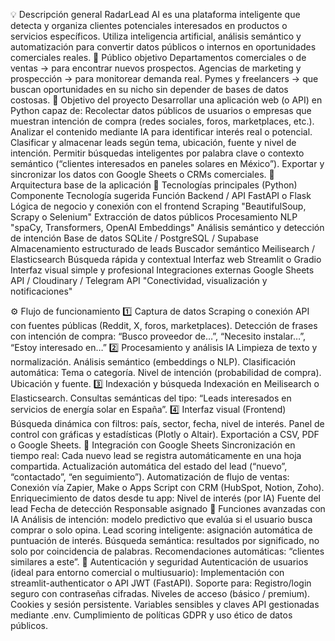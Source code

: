 💡 Descripción general
RadarLead AI es una plataforma inteligente que detecta y organiza clientes potenciales interesados en productos o servicios específicos.
 Utiliza inteligencia artificial, análisis semántico y automatización para convertir datos públicos o internos en oportunidades comerciales reales.
🎯 Público objetivo
Departamentos comerciales o de ventas → para encontrar nuevos prospectos.
Agencias de marketing y prospección → para monitorear demanda real.
Pymes y freelancers → que buscan oportunidades en su nicho sin depender de bases de datos costosas.
🚀 Objetivo del proyecto
Desarrollar una aplicación web (o API) en Python capaz de:
Recolectar datos públicos de usuarios o empresas que muestran intención de compra (redes sociales, foros, marketplaces, etc.).
Analizar el contenido mediante IA para identificar interés real o potencial.
Clasificar y almacenar leads según tema, ubicación, fuente y nivel de intención.
Permitir búsquedas inteligentes por palabra clave o contexto semántico (“clientes interesados en paneles solares en México”).
Exportar y sincronizar los datos con Google Sheets o CRMs comerciales.
🧩 Arquitectura base de la aplicación
🔧 Tecnologías principales (Python)
Componente	Tecnología sugerida	Función
Backend / API	FastAPI o Flask	Lógica de negocio y conexión con el frontend
Scraping	"BeautifulSoup, Scrapy o Selenium"	Extracción de datos públicos
Procesamiento NLP	"spaCy, Transformers, OpenAI Embeddings"	Análisis semántico y detección de intención
Base de datos	SQLite / PostgreSQL / Supabase	Almacenamiento estructurado de leads
Buscador semántico	Meilisearch / Elasticsearch	Búsqueda rápida y contextual
Interfaz web	Streamlit o Gradio	Interfaz visual simple y profesional
Integraciones externas	Google Sheets API / Cloudinary / Telegram API	"Conectividad, visualización y notificaciones"


⚙️ Flujo de funcionamiento
1️⃣ Captura de datos
Scraping o conexión API con fuentes públicas (Reddit, X, foros, marketplaces).
Detección de frases con intención de compra:
 “Busco proveedor de…”, “Necesito instalar…”, “Estoy interesado en…”
2️⃣ Procesamiento y análisis IA
Limpieza de texto y normalización.
Análisis semántico (embeddings o NLP).
Clasificación automática:
Tema o categoría.
Nivel de intención (probabilidad de compra).
Ubicación y fuente.
3️⃣ Indexación y búsqueda
Indexación en Meilisearch o Elasticsearch.
Consultas semánticas del tipo:
 “Leads interesados en servicios de energía solar en España”.
4️⃣ Interfaz visual (Frontend)
Búsqueda dinámica con filtros: país, sector, fecha, nivel de interés.
Panel de control con gráficas y estadísticas (Plotly o Altair).
Exportación a CSV, PDF o Google Sheets.
💾 Integración con Google Sheets
Sincronización en tiempo real:
Cada nuevo lead se registra automáticamente en una hoja compartida.
Actualización automática del estado del lead (“nuevo”, “contactado”, “en seguimiento”).
Automatización de flujo de ventas:
Conexión vía Zapier, Make o Apps Script con CRM (HubSpot, Notion, Zoho).
Enriquecimiento de datos desde tu app:
Nivel de interés (por IA)
Fuente del lead
Fecha de detección
Responsable asignado
🧠 Funciones avanzadas con IA
Análisis de intención: modelo predictivo que evalúa si el usuario busca comprar o solo opina.
Lead scoring inteligente: asignación automática de puntuación de interés.
Búsqueda semántica: resultados por significado, no solo por coincidencia de palabras.
Recomendaciones automáticas: “clientes similares a este”.
🔐 Autenticación y seguridad
Autenticación de usuarios (ideal para entorno comercial o multiusuario):
Implementación con streamlit-authenticator o API JWT (FastAPI).
Soporte para:
Registro/login seguro con contraseñas cifradas.
Niveles de acceso (básico / premium).
Cookies y sesión persistente.
Variables sensibles y claves API gestionadas mediante .env.
 Cumplimiento de políticas GDPR y uso ético de datos públicos.
